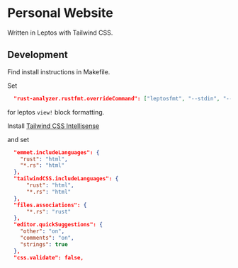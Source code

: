 # Personal Website

Written in Leptos with Tailwind CSS.

## Development

Find install instructions in Makefile.

Set
```json
  "rust-analyzer.rustfmt.overrideCommand": ["leptosfmt", "--stdin", "--rustfmt"]
```

for leptos `view!` block formatting.

Install [Tailwind CSS Intellisense](https://marketplace.visualstudio.com/items?itemName=bradlc.vscode-tailwindcss)

and set
```json
  "emmet.includeLanguages": {
    "rust": "html",
    "*.rs": "html"
  },
  "tailwindCSS.includeLanguages": {
      "rust": "html",
      "*.rs": "html"
  },
  "files.associations": {
      "*.rs": "rust"
  },
  "editor.quickSuggestions": {
    "other": "on",
    "comments": "on",
    "strings": true
  },
  "css.validate": false,
```